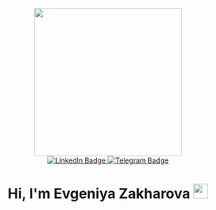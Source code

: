 <div id="header" align="center">
  <img src="https://media.giphy.com/media/v1.Y2lkPTc5MGI3NjExdGRpYnlid3Q4dG5pbTlob2RsdDdlbXBnd202OHBlNmdvN250bWk4NiZlcD12MV9pbnRlcm5hbF9naWZfYnlfaWQmY3Q9Zw/hpXdHPfFI5wTABdDx9/giphy.gif" width="300"/>
</div>

<div id="badges" align="center">
  <a href="your-linkedin-URL">
    <img src="https://img.shields.io/badge/LinkedIn-blue?style=for-the-badge&logo=linkedin&logoColor=white" alt="LinkedIn Badge"/>
  </a>
  <a href="https://t.me/EvgeniyaZakharova19">
    <img src="https://img.shields.io/badge/Telegram-blue?style=for-the-badge&logo=telegram&logoColor=white" alt="Telegram Badge"/>
  </a>
</div>

<div align="center">
<img src="https://komarev.com/ghpvc/?username=EvgeniyaZz&style=flat-square&color=blue" alt=""/>
</div>

<h1 align="center">
  Hi, I'm Evgeniya Zakharova
  <img src="https://media.giphy.com/media/hvRJCLFzcasrR4ia7z/giphy.gif" width="30px"/>
</h1>
